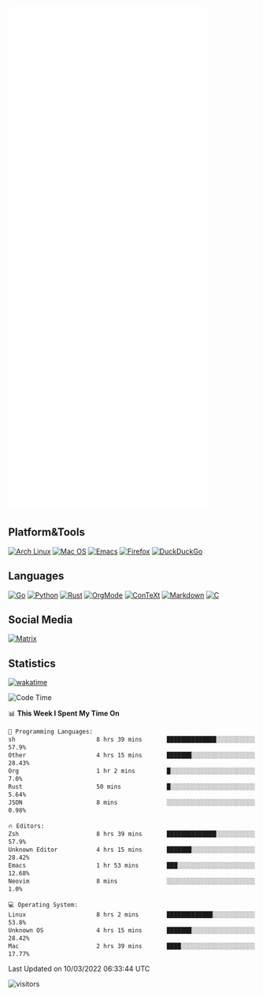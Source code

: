 ![Metrics](https://github.com/SteamedFish/SteamedFish/blob/master/github-metrics.svg)

## Platform&Tools

[![Arch Linux](https://img.shields.io/badge/ArchLinux-1793D1?logo=arch-linux&logoColor=fff&style=flat-square)](https://archlinux.org/)
[![Mac OS](https://img.shields.io/badge/MacOS-000000?style=flat-square&logo=macos&logoColor=F0F0F0)](https://www.apple.com/macos/)
[![Emacs](https://img.shields.io/badge/Emacs-%237F5AB6.svg?&style=flat-square&logo=gnu-emacs&logoColor=white)](https://www.gnu.org/software/emacs/)
[![Firefox](https://img.shields.io/badge/Firefox-FF7139?style=flat-square&logo=Firefox-Browser&logoColor=white)](https://firefox.com/)
[![DuckDuckGo](https://img.shields.io/badge/DuckDuckGo-DE5833?style=flat-square&logo=DuckDuckGo&logoColor=white)](https://duckduckgo.com/)

## Languages

[![Go](https://img.shields.io/badge/Golang-%2300ADD8.svg?style=flat-square&logo=go&logoColor=white)](https://golang.org/)
[![Python](https://img.shields.io/badge/Python-3670A0?style=flat-square&logo=python&logoColor=ffdd54)](https://www.python.org/)
[![Rust](https://img.shields.io/badge/Rust-%23000000.svg?style=flat-square&logo=rust&logoColor=white)](https://www.rust-lang.org/)
[![OrgMode](https://img.shields.io/badge/OrgMode-%23000000.svg?style=flat-square&logo=org&logoColor=white)](https://orgmode.org/)
[![ConTeXt](https://img.shields.io/badge/ConTeXt-%23008080.svg?style=flat-square&logo=latex&logoColor=white)](https://contextgarden.net/)
[![Markdown](https://img.shields.io/badge/MarkDown-%23000000.svg?style=flat-square&logo=markdown&logoColor=white)](https://daringfireball.net/projects/markdown/)
[![C](https://img.shields.io/badge/C-%2300599C.svg?style=flat-square&logo=c&logoColor=white)](https://www.iso.org/standard/74528.html)

## Social Media

[![Matrix](https://img.shields.io/badge/SteamedFish-2CA5E0?style=social&logo=matrix&logoColor=black)](https://matrix.to/#/@i:steamedfish.org)

## Statistics
[![wakatime](https://wakatime.com/badge/user/168280d6-fcf2-4b4f-ad3a-dc4612f35b38.svg)](https://wakatime.com/@168280d6-fcf2-4b4f-ad3a-dc4612f35b38)

<!--START_SECTION:waka-->
![Code Time](http://img.shields.io/badge/Code%20Time-1%2C644%20hrs%2022%20mins-blue)

📊 **This Week I Spent My Time On** 

```text
💬 Programming Languages: 
sh                       8 hrs 39 mins       ██████████████░░░░░░░░░░░   57.9% 
Other                    4 hrs 15 mins       ███████░░░░░░░░░░░░░░░░░░   28.43% 
Org                      1 hr 2 mins         █░░░░░░░░░░░░░░░░░░░░░░░░   7.0% 
Rust                     50 mins             █░░░░░░░░░░░░░░░░░░░░░░░░   5.64% 
JSON                     8 mins              ░░░░░░░░░░░░░░░░░░░░░░░░░   0.98%

🔥 Editors: 
Zsh                      8 hrs 39 mins       ██████████████░░░░░░░░░░░   57.9% 
Unknown Editor           4 hrs 15 mins       ███████░░░░░░░░░░░░░░░░░░   28.42% 
Emacs                    1 hr 53 mins        ███░░░░░░░░░░░░░░░░░░░░░░   12.68% 
Neovim                   8 mins              ░░░░░░░░░░░░░░░░░░░░░░░░░   1.0%

💻 Operating System: 
Linux                    8 hrs 2 mins        █████████████░░░░░░░░░░░░   53.8% 
Unknown OS               4 hrs 15 mins       ███████░░░░░░░░░░░░░░░░░░   28.42% 
Mac                      2 hrs 39 mins       ████░░░░░░░░░░░░░░░░░░░░░   17.77%

```


 Last Updated on 10/03/2022 06:33:44 UTC
<!--END_SECTION:waka-->

![visitors](https://visitor-badge.laobi.icu/badge?page_id=SteamedFish.SteamedFish)
